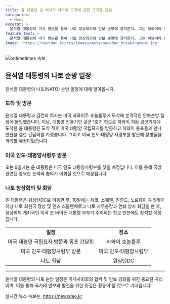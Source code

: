 ```yaml
---
title: 윤 대통령 김 여사의 하와이 도착에 관한 뜨거운 관심
categories:
  - News
excerpt: >
  윤석열 대통령이 미국 방문을 통해 나토 정상회의와 안보 순방에 참석한다. 그는 하와이에 도착해 미국 태평양 국립묘지를 방문한 후 동포들과 만찬을 갖고, 장병들을 격려할 예정이다. 이어 워싱턴DC로 이동해 체코, 스웨덴, 핀란드, 노르웨이 등 다른 나토 회원국 정상과 연쇄 양자 회담을 하며, 미국 대통령 부부가 주최하는 친교 만찬에도 참석할 예정이다. (150자)
feature_text: >
  윤석열 대통령이 미국 방문을 통해 나토 정상회의와 안보 순방에 참석한다. 그는 하와이에 도착해 미국 태평양 국립묘지를 방문한 후 동포들과 만찬을 갖고, 장병들을 격려할 예정이다. 이어 워싱턴DC로 이동해 체코, 스웨덴, 핀란드, 노르웨이 등 다른 나토 회원국 정상과 연쇄 양자 회담을 하며, 미국 대통령 부부가 주최하는 친교 만찬에도 참석할 예정이다. (150자)
image: 'https://newsdao.kr/res/images/meta/newsdao_breakingnews.jpg'
---
```


<p><img src="https://newsdao.kr/res/images/meta/newsdao_breakingnews.jpg" alt="ontimetimes 속보" /></p>

<h2 data-ke-size="size26">윤석열 대통령의 나토 순방 일정</h2>

<p data-ke-size="size16">윤석열 대통령의 나토(NATO) 순방 일정에 대해 알아봅시다.</p>

<h3>도착 및 방문</h3>

<p data-ke-size="size16">윤석열 대통령과 김건희 여사는 미국 하와이주 호놀룰루에 도착해 본격적인 안보순방 일정에 돌입했습니다. 이날, 대통령 전용기인 공군 1호기 편으로 하와이 히캄 공군기지에 도착한 윤 대통령은 도착 직후 미국 태평양 국립묘지를 방문하고 하와이 동포들과 만나 만찬을 겸한 간담회를 가졌습니다. 그리고 미국 인도·태평양 사령부를 방문해 장병들을 격려할 예정이었습니다.</p>

<h3>미국 인도·태평양사령부 방문</h3>

<p data-ke-size="size16">오는 9일에는 윤 대통령은 미국 인도·태평양사령부를 찾을 예정입니다. 이를 통해 국방 관련된 중요한 논의와 협의가 이뤄질 것으로 예상됩니다.</p>

<h3>나토 정상회의 및 회담</h3>

<p data-ke-size="size16">윤 대통령은 워싱턴DC로 이동한 후, 10일에는 체코, 스웨덴, 핀란드, 노르웨이 등 5개국 이상 나토 회원국 정상 및 옌스 스톨텐베르그 나토 사무총장과 연쇄 양자 회담을 한 후, 정상회의 개최국인 미국 조 바이든 대통령 부부가 주최하는 친교 만찬에도 참석할 예정입니다.</p>

<table>
  <tr>
    <td style="text-align: center; height: 17px;"><b>일정</b></td>
    <td style="text-align: center; height: 17px;"><b>장소</b></td>
  </tr>
  <tr>
    <td style="text-align: center; height: 17px;">미국 태평양 국립묘지 방문과 동포 간담회</td>
    <td style="text-align: center; height: 17px;">하와이 호놀룰루</td>
  </tr>
  <tr>
    <td style="text-align: center; height: 17px;">미국 인도·태평양사령부 방문</td>
    <td style="text-align: center; height: 17px;">미국 인도·태평양사령부</td>
  </tr>
  <tr>
    <td style="text-align: center; height: 17px;">나토 회담</td>
    <td style="text-align: center; height: 17px;">워싱턴DC</td>
  </tr>
</table>

<hr>

<p data-ke-size="size16">윤석열 대통령의 나토 순방 일정은 국제사회와의 협력 및 안보 강화를 위한 중요한 자리이며, 이를 통해 국가의 안보와 발전을 위한 뜻깊은 활동이 될 것으로 기대됩니다.</p>
실시간 뉴스 속보는, <a href="https://newsdao.kr" rel="dofollow">https://newsdao.kr</a>


